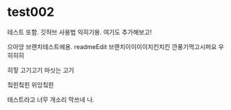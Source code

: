 # test002
테스트 또함. 깃허브 사용법 익히기용. 여기도 추가해보고!

으아앙 브랜치테스트에용. readmeEdit 브랜치이이이이치킨치킨 깐풍기먹고시퍼요 우히히히

히힣 고기고기 마싯는 고기

칰힌칰힌 위잉칰힌

테스트라고 너무 개소리 막쓰네 나.